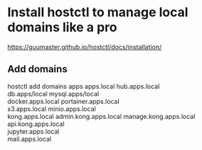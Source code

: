 

# Install hostctl to  manage local domains like a pro

https://guumaster.github.io/hostctl/docs/installation/

## Add domains
hostctl add domains apps apps.local hub.apps.local\
        db.apps/local mysql.apps/local \
        docker.apps.local portainer.apps.local \
        s3.apps.local minio.apps.local \
        kong.apps.local admin.kong.apps.local manage.kong.apps.local api.kong.apps.local \
        jupyter.apps.local \
        mail.apps.local
